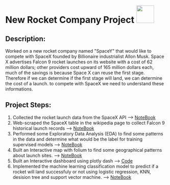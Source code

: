 <h1>New Rocket Company Project <img src="https://img.icons8.com/bubbles/100/000000/rocket.png" width=55/></h1>

<h2>Description:</h2>
Worked on a new rocket company named "SpaceY" that would like to compete with SpaceX founded by Billionaire industrialist Allon Musk.
Space X advertises Falcon 9 rocket launches on its website with a cost of 62 million dollars; other providers cost upward of 165 million dollars each, much of the savings is because Space X can reuse the first stage. Therefore if we can determine if the first stage will land, we can determine the cost of a launch. to compete with SpaceX we need to understand these informations.

<h2>Project Steps:</h2>

1. Collected the rocket launch data from the SpaceX API --> <a href="https://github.com/miraehab/IBM-Applied-Data-Science-Capstone/blob/main/collectingTheData.ipynb">NoteBook</a>
2. Web-scraped the SpaceX table in the wikipedia page to collect Falcon 9 historical launch records --> <a href="https://github.com/miraehab/IBM-Applied-Data-Science-Capstone/blob/main/collectingTheData-webscraping.ipynb">NoteBook</a>
3. Performed some Exploratory Data Analysis (EDA) to find some patterns in the data and determine what would be the label for training supervised models --> <a href="https://github.com/miraehab/IBM-Applied-Data-Science-Capstone/blob/main/Data%20wrangling.ipynb">NoteBook</a>
4. Built an Interactive map with folium to find some geographical patterns about launch sites. --> <a href="https://github.com/miraehab/IBM-Applied-Data-Science-Capstone/blob/main/site_location.ipynb">NoteBook</a>
5. Built an Interactive dashboard using plotly dash --> <a href="https://github.com/miraehab/IBM-Applied-Data-Science-Capstone/blob/main/plotly_dashboard.py">Code</a>
6. Implemented the machine learning classification model to predict if a rocket will land successfuly or not using logistic regression, KNN, desision tree and support vector machine. --> <a href="https://github.com/miraehab/IBM-Applied-Data-Science-Capstone/blob/main/SpaceX_Machine_Learning_Prediction.ipynb">NoteBook</a>
